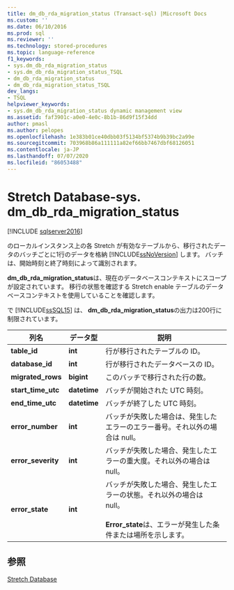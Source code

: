 ```yaml
---
title: dm_db_rda_migration_status (Transact-sql) |Microsoft Docs
ms.custom: ''
ms.date: 06/10/2016
ms.prod: sql
ms.reviewer: ''
ms.technology: stored-procedures
ms.topic: language-reference
f1_keywords:
- sys.dm_db_rda_migration_status
- sys.dm_db_rda_migration_status_TSQL
- dm_db_rda_migration_status
- dm_db_rda_migration_status_TSQL
dev_langs:
- TSQL
helpviewer_keywords:
- sys.dm_db_rda_migration_status dynamic management view
ms.assetid: faf3901c-a0e0-4e0c-8b1b-86d9f15f34dd
author: pmasl
ms.author: pelopes
ms.openlocfilehash: 1e383b01ce40dbb03f5134bf5374b9b39bc2a99e
ms.sourcegitcommit: 703968b86a111111a82ef66bb7467dbf68126051
ms.contentlocale: ja-JP
ms.lasthandoff: 07/07/2020
ms.locfileid: "86053488"
---
```

# <a name="stretch-database---sysdm_db_rda_migration_status"></a>Stretch Database-sys. dm_db_rda_migration_status
[!INCLUDE [sqlserver2016](../../includes/applies-to-version/sqlserver2016.md)]

  のローカルインスタンス上の各 Stretch が有効なテーブルから、移行されたデータのバッチごとに1行のデータを格納 [!INCLUDE[ssNoVersion](../../includes/ssnoversion-md.md)] します。 バッチは、開始時刻と終了時刻によって識別されます。  
  
 **dm_db_rda_migration_status**は、現在のデータベースコンテキストにスコープが設定されています。 移行の状態を確認する Stretch enable テーブルのデータベースコンテキストを使用していることを確認します。  
  
 で [!INCLUDE[ssSQL15](../../includes/sssql15-md.md)] は、 **dm_db_rda_migration_status**の出力は200行に制限されています。  
  
|列名|データ型|説明|  
|-----------------|---------------|-----------------|  
|**table_id**|**int**|行が移行されたテーブルの ID。|  
|**database_id**|**int**|行が移行されたデータベースの ID。|  
|**migrated_rows**|**bigint**|このバッチで移行された行の数。|  
|**start_time_utc**|**datetime**|バッチが開始された UTC 時刻。|  
|**end_time_utc**|**datetime**|バッチが終了した UTC 時刻。|  
|**error_number**|**int**|バッチが失敗した場合は、発生したエラーのエラー番号。それ以外の場合は null。|  
|**error_severity**|**int**|バッチが失敗した場合、発生したエラーの重大度。それ以外の場合は null。|  
|**error_state**|**int**|バッチが失敗した場合、発生したエラーの状態。それ以外の場合は null。<br /><br /> **Error_state**は、エラーが発生した条件または場所を示します。|  
  
## <a name="see-also"></a>参照  
 [Stretch Database](../../sql-server/stretch-database/stretch-database.md)  
  
  
